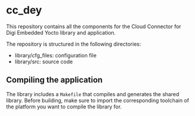cc_dey
=======

This repository contains all the components for the Cloud Connector for Digi
Embedded Yocto library and application.

The repository is structured in the following directories:
* library/cfg_files: configuration file
* library/src: source code

Compiling the application
-------------------------
The library includes a `Makefile` that compiles and generates the shared
library. Before building, make sure to import the corresponding toolchain of
the platform you want to compile the library for.
